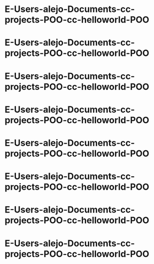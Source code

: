 # E-Users-alejo-Documents-cc-projects-POO-cc-helloworld-POO
# E-Users-alejo-Documents-cc-projects-POO-cc-helloworld-POO
# E-Users-alejo-Documents-cc-projects-POO-cc-helloworld-POO
# E-Users-alejo-Documents-cc-projects-POO-cc-helloworld-POO
# E-Users-alejo-Documents-cc-projects-POO-cc-helloworld-POO
# E-Users-alejo-Documents-cc-projects-POO-cc-helloworld-POO
# E-Users-alejo-Documents-cc-projects-POO-cc-helloworld-POO
# E-Users-alejo-Documents-cc-projects-POO-cc-helloworld-POO
